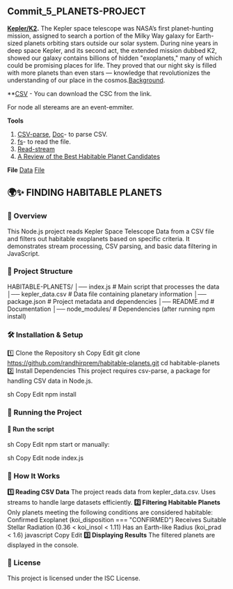## Commit_5_PLANETS-PROJECT

**[Kepler/K2](https://science.nasa.gov/mission/kepler/).**
The Kepler space telescope was NASA’s first planet-hunting mission, assigned to search a portion of the Milky Way galaxy for Earth-sized planets orbiting stars outside our solar system. During nine years in deep space Kepler, and its second act, the extended mission dubbed K2, showed our galaxy contains billions of hidden "exoplanets," many of which could be promising places for life. They proved that our night sky is filled with more planets than even stars — knowledge that revolutionizes the understanding of our place in the cosmos.[Background](https://science.nasa.gov/exoplanets/can-we-find-life/).

**[CSV](https://exoplanetarchive.ipac.caltech.edu/cgi-bin/TblView/nph-tblView?app=ExoTbls&config=cumulative) - You can download the CSC from the link.

For node all stereams are an event-emmiter. 

**Tools**
1. [CSV-parse](https://www.npmjs.com/package/csv-parse), [Doc](https://csv.js.org/parse/)- to parse CSV.
2. [fs](https://nodejs.org/api/fs.html#fs_fs_createreadstream_path_options)- to read the file.
3. [Read-stream](https://nodejs.org/api/fs.html#fs_fs_createreadstream_path_options)
4. [A Review of the Best Habitable Planet Candidates](https://www.centauri-dreams.org/2015/01/30/a-review-of-the-best-habitable-planet-candidates/)

**File**
[Data](/kepler_data.csv)
[File](/index.js)

## 🌍✨ FINDING HABITABLE PLANETS
### 📖 Overview
This Node.js project reads Kepler Space Telescope Data from a CSV file and filters out habitable exoplanets based on specific criteria. It demonstrates stream processing, CSV parsing, and basic data filtering in JavaScript.

### 📂 Project Structure
HABITABLE-PLANETS/
│── index.js       # Main script that processes the data
│── kepler_data.csv # Data file containing planetary information
│── package.json   # Project metadata and dependencies
│── README.md      # Documentation
│── node_modules/  # Dependencies (after running npm install)

### 🛠️ Installation & Setup
1️⃣ Clone the Repository
sh
Copy
Edit
git clone <https://github.com/randhirprem/habitable-planets.git>
cd habitable-planets
2️⃣ Install Dependencies
This project requires csv-parse, a package for handling CSV data in Node.js.

sh
Copy
Edit
npm install

### 🚀 Running the Project
#### 🔹 Run the script
sh
Copy
Edit
npm start
or manually:

sh
Copy
Edit
node index.js
### 📜 How It Works
**1️⃣ Reading CSV Data**
The project reads data from kepler_data.csv.
Uses streams to handle large datasets efficiently.
**2️⃣ Filtering Habitable Planets**
Only planets meeting the following conditions are considered habitable:
Confirmed Exoplanet (koi_disposition === "CONFIRMED")
Receives Suitable Stellar Radiation (0.36 < koi_insol < 1.11)
Has an Earth-like Radius (koi_prad < 1.6)
javascript
Copy
Edit
**3️⃣ Displaying Results**
The filtered planets are displayed in the console.
### 📝 License
This project is licensed under the ISC License.
